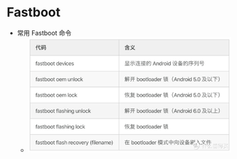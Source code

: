 # Fastboot

* 常用 Fastboot 命令
  * ![fastboot_common_commands](../../assets/img/fastboot_common_commands.png)
